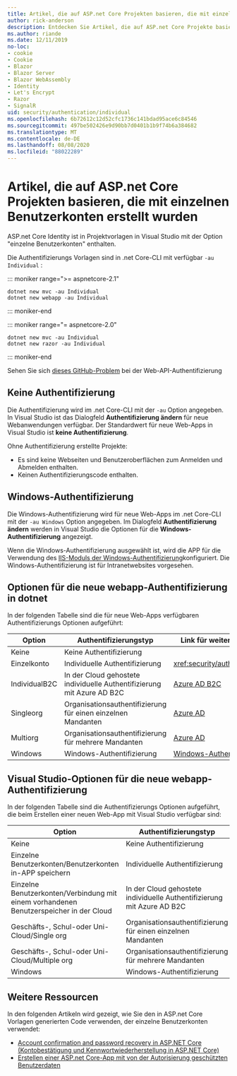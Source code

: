 ```yaml
---
title: Artikel, die auf ASP.net Core Projekten basieren, die mit einzelnen Benutzerkonten erstellt wurden
author: rick-anderson
description: Entdecken Sie Artikel, die auf ASP.net Core Projekte basieren, die mit einzelnen Benutzerkonten erstellt wurden.
ms.author: riande
ms.date: 12/11/2019
no-loc:
- cookie
- Cookie
- Blazor
- Blazor Server
- Blazor WebAssembly
- Identity
- Let's Encrypt
- Razor
- SignalR
uid: security/authentication/individual
ms.openlocfilehash: 6b72612c12d52cfc1736c141bdad95ace6c84546
ms.sourcegitcommit: 497be502426e9d90bb7d0401b1b9f74b6a384682
ms.translationtype: MT
ms.contentlocale: de-DE
ms.lasthandoff: 08/08/2020
ms.locfileid: "88022289"
---
```

# <a name="articles-based-on-aspnet-core-projects-created-with-individual-user-accounts"></a>Artikel, die auf ASP.net Core Projekten basieren, die mit einzelnen Benutzerkonten erstellt wurden

ASP.net Core Identity ist in Projektvorlagen in Visual Studio mit der Option "einzelne Benutzerkonten" enthalten.

Die Authentifizierungs Vorlagen sind in .net Core-CLI mit verfügbar `-au Individual` :

::: moniker range=">= aspnetcore-2.1"

```dotnetcli
dotnet new mvc -au Individual
dotnet new webapp -au Individual
```

::: moniker-end

::: moniker range="= aspnetcore-2.0"

```dotnetcli
dotnet new mvc -au Individual
dotnet new razor -au Individual
```

::: moniker-end

Sehen Sie sich [dieses GitHub-Problem](https://github.com/dotnet/AspNetCore/issues/5833) bei der Web-API-Authentifizierung

<a name="no"></a>

## <a name="no-authentication"></a>Keine Authentifizierung

Die Authentifizierung wird im .net Core-CLI mit der `-au` Option angegeben. In Visual Studio ist das Dialogfeld **Authentifizierung ändern** für neue Webanwendungen verfügbar. Der Standardwert für neue Web-Apps in Visual Studio ist **keine Authentifizierung**.

Ohne Authentifizierung erstellte Projekte:

* Es sind keine Webseiten und Benutzeroberflächen zum Anmelden und Abmelden enthalten.
* Keinen Authentifizierungscode enthalten.

<a name="win"></a>

## <a name="windows-authentication"></a>Windows-Authentifizierung

Die Windows-Authentifizierung wird für neue Web-Apps im .net Core-CLI mit der `-au Windows` Option angegeben. Im Dialogfeld **Authentifizierung ändern** werden in Visual Studio die Optionen für die **Windows-Authentifizierung** angezeigt.

Wenn die Windows-Authentifizierung ausgewählt ist, wird die APP für die Verwendung des [IIS-Moduls der Windows-Authentifizierung](xref:host-and-deploy/iis/modules)konfiguriert. Die Windows-Authentifizierung ist für Intranetwebsites vorgesehen.

## <a name="dotnet-new-webapp-authentication-options"></a>Optionen für die neue webapp-Authentifizierung in dotnet

In der folgenden Tabelle sind die für neue Web-Apps verfügbaren Authentifizierungs Optionen aufgeführt:

| Option | Authentifizierungstyp | Link für weitere Informationen |
 | ----------------- | ------------ | ---------- |
| Keine            |  Keine Authentifizierung | | 
| Einzelkonto      |  Individuelle Authentifizierung | <xref:security/authentication/identity>
| IndividualB2C   |  In der Cloud gehostete individuelle Authentifizierung mit Azure AD B2C | [Azure AD B2C](/azure/active-directory-b2c/) |
| Singleorg       |  Organisationsauthentifizierung für einen einzelnen Mandanten | [Azure AD](/azure/active-directory/develop/quickstart-v2-aspnet-core-webapp) |
| Multiorg        |  Organisationsauthentifizierung für mehrere Mandanten | [Azure AD](/azure/active-directory/develop/quickstart-v2-aspnet-core-webapp) |
| Windows         |  Windows-Authentifizierung | [Windows-Authentifizierung](xref:security/authentication/windowsauth)

## <a name="visual-studio-new-webapp-authentication-options"></a>Visual Studio-Optionen für die neue webapp-Authentifizierung

In der folgenden Tabelle sind die Authentifizierungs Optionen aufgeführt, die beim Erstellen einer neuen Web-App mit Visual Studio verfügbar sind:

| Option | Authentifizierungstyp | Link für weitere Informationen |
 | ----------------- | ------------ | ---------- |
| Keine            |  Keine Authentifizierung | | 
| Einzelne Benutzerkonten/Benutzerkonten in-APP speichern |  Individuelle Authentifizierung | <xref:security/authentication/identity> |
| Einzelne Benutzerkonten/Verbindung mit einem vorhandenen Benutzerspeicher in der Cloud |  In der Cloud gehostete individuelle Authentifizierung mit Azure AD B2C | [Azure AD B2C](/azure/active-directory-b2c/) |
| Geschäfts-, Schul-oder Uni-Cloud/Single org  |  Organisationsauthentifizierung für einen einzelnen Mandanten | [Azure AD](/azure/active-directory/develop/quickstart-v2-aspnet-core-webapp) |
| Geschäfts-, Schul-oder Uni-Cloud/Multiple org |  Organisationsauthentifizierung für mehrere Mandanten | [Azure AD](/azure/active-directory/develop/quickstart-v2-aspnet-core-webapp) |
| Windows         |  Windows-Authentifizierung | [Windows-Authentifizierung](xref:security/authentication/windowsauth)

## <a name="additional-resources"></a>Weitere Ressourcen

In den folgenden Artikeln wird gezeigt, wie Sie den in ASP.net Core Vorlagen generierten Code verwenden, der einzelne Benutzerkonten verwendet:

* [Account confirmation and password recovery in ASP.NET Core (Kontobestätigung und Kennwortwiederherstellung in ASP.NET Core)](xref:security/authentication/accconfirm)
* [Erstellen einer ASP.net Core-App mit von der Autorisierung geschützten Benutzerdaten](xref:security/authorization/secure-data)
